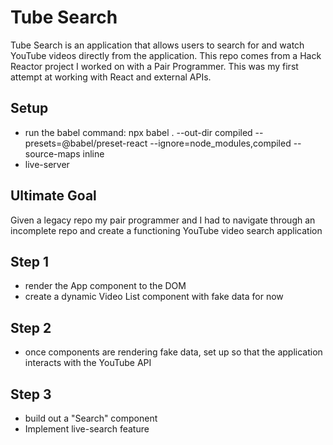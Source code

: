 # Tube Search

Tube Search is an application that allows users to search for and watch YouTube videos directly from the application.  This repo comes from a Hack Reactor project I worked on with a Pair Programmer.  This was my first attempt at working with React and external APIs.

## Setup
* run the babel command:
npx babel . --out-dir compiled --presets=@babel/preset-react --ignore=node_modules,compiled --source-maps inline
* live-server


## Ultimate Goal

Given a legacy repo my pair programmer and I had to navigate through an incomplete repo and create a functioning YouTube video search application

## Step 1

* render the App component to the DOM
* create a dynamic Video List component with fake data for now

## Step 2

* once components are rendering fake data, set up so that the application interacts with the YouTube API

## Step 3

* build out a "Search" component
* Implement live-search feature
